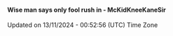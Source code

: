 #### Wise man says only fool rush in - McKidKneeKaneSir
Updated on 13/11/2024 - 00:52:56 (UTC) Time Zone

